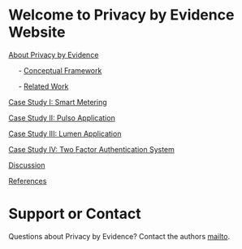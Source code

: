 # Welcome to Privacy by Evidence Website

[About Privacy by Evidence](https://pedroysb.github.io/Privacy-by-Evidence/pbe)

&nbsp;&nbsp;&nbsp;&nbsp; - [Conceptual Framework](https://pedroysb.github.io/Privacy-by-Evidence/conceptual-framework)

&nbsp;&nbsp;&nbsp;&nbsp; - [Related Work](https://pedroysb.github.io/Privacy-by-Evidence/related-work)

[Case Study I: Smart Metering](https://pedroysb.github.io/Privacy-by-Evidence/case1)

[Case Study II: Pulso Application](https://pedroysb.github.io/Privacy-by-Evidence/case2)

[Case Study III: Lumen Application](https://pedroysb.github.io/Privacy-by-Evidence/case3)

[Case Study IV: Two Factor Authentication System](https://pedroysb.github.io/Privacy-by-Evidence/case4)

[Discussion](https://pedroysb.github.io/Privacy-by-Evidence/discussion)

[References](https://pedroysb.github.io/Privacy-by-Evidence/references)


# Support or Contact

Questions about Privacy by Evidence? Contact the authors [mailto](mailto:pedroyossis@copin.ufcg.edu.br,andrey@computacao.ufcg.edu.br,hyggo@computacao.ufcg.edu.br).
